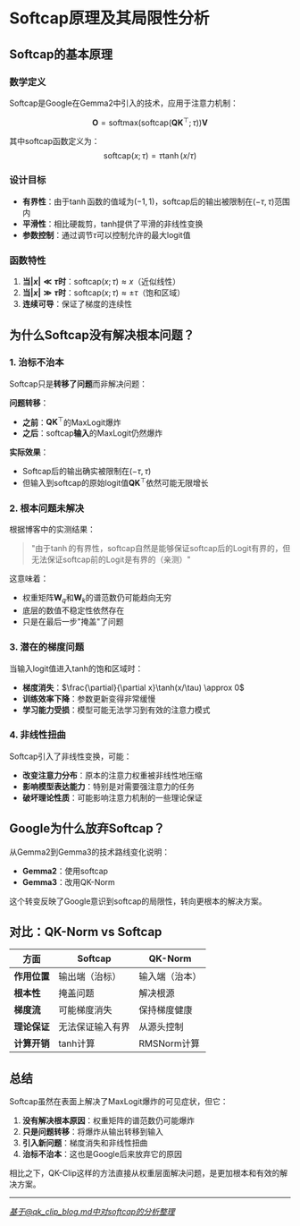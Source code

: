 # Softcap原理及其局限性分析

## Softcap的基本原理

### 数学定义
Softcap是Google在Gemma2中引入的技术，应用于注意力机制：

$$\boldsymbol{O} = \text{softmax}(\text{softcap}(\boldsymbol{Q}\boldsymbol{K}^{\top};\tau))\boldsymbol{V}$$

其中softcap函数定义为：
$$\text{softcap}(x;\tau) = \tau\tanh(x/\tau)$$

### 设计目标
- **有界性**：由于$\tanh$函数的值域为$(-1,1)$，softcap后的输出被限制在$(-\tau, \tau)$范围内
- **平滑性**：相比硬裁剪，tanh提供了平滑的非线性变换
- **参数控制**：通过调节$\tau$可以控制允许的最大logit值

### 函数特性
1. **当$|x| \ll \tau$时**：$\text{softcap}(x;\tau) \approx x$（近似线性）
2. **当$|x| \gg \tau$时**：$\text{softcap}(x;\tau) \approx \pm\tau$（饱和区域）
3. **连续可导**：保证了梯度的连续性

## 为什么Softcap没有解决根本问题？

### 1. 治标不治本
Softcap只是**转移了问题**而非解决问题：

**问题转移**：
- **之前**：$\boldsymbol{Q}\boldsymbol{K}^{\top}$的MaxLogit爆炸
- **之后**：$\text{softcap}$**输入**的MaxLogit仍然爆炸

**实际效果**：
- Softcap后的输出确实被限制在$(-\tau, \tau)$
- 但输入到softcap的原始logit值$\boldsymbol{Q}\boldsymbol{K}^{\top}$依然可能无限增长

### 2. 根本问题未解决
根据博客中的实测结果：
> "由于$\tanh$的有界性，$\text{softcap}$自然是能够保证$\text{softcap}$后的Logit有界的，但无法保证$\text{softcap}$前的Logit是有界的（亲测）"

这意味着：
- 权重矩阵$\boldsymbol{W}_q$和$\boldsymbol{W}_k$的谱范数仍可能趋向无穷
- 底层的数值不稳定性依然存在
- 只是在最后一步"掩盖"了问题

### 3. 潜在的梯度问题
当输入logit值进入tanh的饱和区域时：
- **梯度消失**：$\frac{\partial}{\partial x}\tanh(x/\tau) \approx 0$
- **训练效率下降**：参数更新变得非常缓慢
- **学习能力受损**：模型可能无法学习到有效的注意力模式

### 4. 非线性扭曲
Softcap引入了非线性变换，可能：
- **改变注意力分布**：原本的注意力权重被非线性地压缩
- **影响模型表达能力**：特别是对需要强注意力的任务
- **破坏理论性质**：可能影响注意力机制的一些理论保证

## Google为什么放弃Softcap？

从Gemma2到Gemma3的技术路线变化说明：
- **Gemma2**：使用softcap
- **Gemma3**：改用QK-Norm

这个转变反映了Google意识到softcap的局限性，转向更根本的解决方案。

## 对比：QK-Norm vs Softcap

| 方面 | Softcap | QK-Norm |
|------|---------|---------|
| **作用位置** | 输出端（治标） | 输入端（治本） |
| **根本性** | 掩盖问题 | 解决根源 |
| **梯度流** | 可能梯度消失 | 保持梯度健康 |
| **理论保证** | 无法保证输入有界 | 从源头控制 |
| **计算开销** | tanh计算 | RMSNorm计算 |

## 总结

Softcap虽然在表面上解决了MaxLogit爆炸的可见症状，但它：
1. **没有解决根本原因**：权重矩阵的谱范数仍可能爆炸
2. **只是问题转移**：将爆炸从输出转移到输入
3. **引入新问题**：梯度消失和非线性扭曲
4. **治标不治本**：这也是Google后来放弃它的原因

相比之下，QK-Clip这样的方法直接从权重层面解决问题，是更加根本和有效的解决方案。

---
*基于@qk_clip_blog.md中对softcap的分析整理*